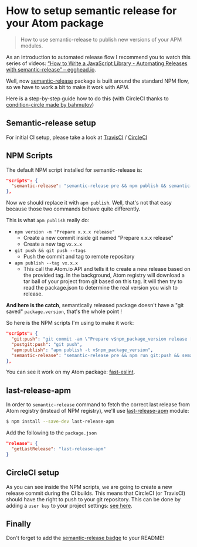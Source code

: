 # How to setup semantic release for your Atom package
> How to use semantic-release to publish new versions of your APM modules.

As an introduction to automated release flow I recommend you to watch this series of videos:
[“How to Write a JavaScript Library - Automating Releases with semantic-release” – egghead.io](https://egghead.io/lessons/javascript-how-to-write-a-javascript-library-automating-releases-with-semantic-release).

Well, now [semantic-release](https://github.com/semantic-release/semantic-release) package is built around the standard NPM flow,
so we have to work a bit to make it work with APM.

Here is a step-by-step guide how to do this (with CircleCI thanks to [condition-circle made by bahmutov](https://github.com/bahmutov/condition-circle))

## Semantic-release setup

For initial CI setup, please take a look at [TravisCI](https://egghead.io/lessons/javascript-how-to-write-a-javascript-library-automatically-releasing-with-travisci) / [CircleCI](https://github.com/bahmutov/condition-circle/HOW.md)

## NPM Scripts

The default NPM script installed for semantic-release is:

```json
"scripts": {
  "semantic-release": "semantic-release pre && npm publish && semantic-release post"
},
```

Now we should replace it with `apm publish`. Well, that's not that easy because those two commands behave quite differently.

This is what `apm publish` really do:
  * `npm version -m "Prepare x.x.x release"`
    - Create a new commit inside git named "Prepare x.x.x release"
    - Create a new tag `vx.x.x`
  * `git push && git push --tags`
    - Push the commit and tag to remote repository
  * `apm publish --tag vx.x.x`
    - This call the Atom.io API and tells it to create a new release based on the provided tag.
    In the background, Atom registry will download a tar ball of your project from git based on this tag.
    It will then try to read the package.json to determine the real version you wish to release.

**And here is the catch**, semantically released package doesn't have a "git saved" `package.version`, that's the whole point !

So here is the NPM scripts I'm using to make it work:

```json
"scripts": {
  "git:push": "git commit -am \"Prepare v$npm_package_version release [ci skip]\"",
  "postgit:push": "git push",
  "apm:publish": "apm publish -t v$npm_package_version",
  "semantic-release": "semantic-release pre && npm run git:push && semantic-release post && npm run apm:publish"
},
```

You can see it work on my Atom package: [fast-eslint](https://github.com/Adezandee/fast-eslint).

## last-release-apm

In order to `semantic-release` command to fetch the correct last release from Atom registry (instead of NPM registry),
we'll use [last-release-apm](https://github.com/Adezandee/last-release-apm) module:

```bash
$ npm install --save-dev last-release-apm
```

Add the following to the `package.json`

```json
"release": {
  "getLastRelease": "last-release-apm"
}
```

## CircleCI setup

As you can see inside the NPM scripts, we are going to create a new release commit during the CI builds.
This means that CircleCI (or TravisCI) should have the right to push to your git repository.
This can be done by adding a `user key` to your project settings: [see here](https://circleci.com/docs/github-security-ssh-keys).

## Finally

Don't forget to add the [semantic-release badge](https://github.com/semantic-release/semantic-release#badge)
to your README!
